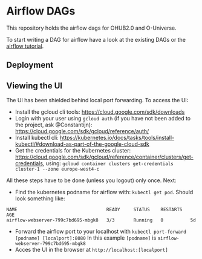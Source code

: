 # Airflow DAGs

This repository holds the airflow dags for OHUB2.0 and O-Universe.

To start writing a DAG for airflow have a look at the existing DAGs or the [airflow tutorial](https://airflow.apache.org/tutorial.html).

## Deployment


## Viewing the UI
The UI has been shielded behind local port forwarding. To access the UI:

- Install the gcloud cli tools: https://cloud.google.com/sdk/downloads
- Login with your user using `gcloud auth` (if you have not been added to the project, ask @Constantijn): https://cloud.google.com/sdk/gcloud/reference/auth/
- Install kubectl cli: https://kubernetes.io/docs/tasks/tools/install-kubectl/#download-as-part-of-the-google-cloud-sdk
- Get the credentials for the Kubernetes cluster: https://cloud.google.com/sdk/gcloud/reference/container/clusters/get-credentials, using: `gcloud container clusters get-credentials cluster-1 --zone europe-west4-c`

All these steps have to be done (unless you logout) only once. Next:

- Find the kubernetes podname for airflow with: `kubectl get pod`. Should look something like:
```
NAME                                 READY     STATUS    RESTARTS   AGE
airflow-webserver-799c7bd695-mbgk8   3/3       Running   0          5d
```
- Forward the airflow port to your localhost with `kubectl port-forward [podname] [localport]:8080`
In this example `[podname]` is `airflow-webserver-799c7bd695-mbgk8`
- Acces the UI in the browser at `http://localhost:[localport]`